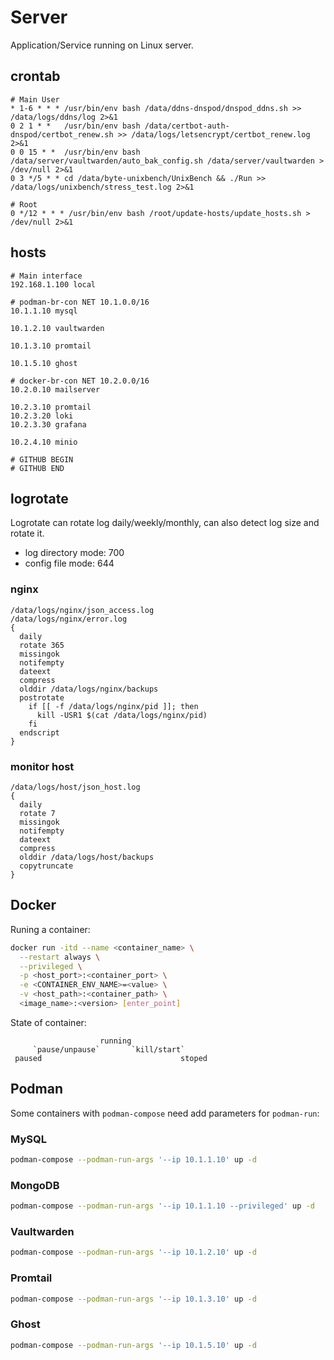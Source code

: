 # Server

Application/Service running on Linux server.

## crontab

```
# Main User
* 1-6 * * * /usr/bin/env bash /data/ddns-dnspod/dnspod_ddns.sh >> /data/logs/ddns/log 2>&1
0 2 1 * *   /usr/bin/env bash /data/certbot-auth-dnspod/certbot_renew.sh >> /data/logs/letsencrypt/certbot_renew.log 2>&1
0 0 15 * *  /usr/bin/env bash /data/server/vaultwarden/auto_bak_config.sh /data/server/vaultwarden > /dev/null 2>&1
0 3 */5 * * cd /data/byte-unixbench/UnixBench && ./Run >> /data/logs/unixbench/stress_test.log 2>&1

# Root
0 */12 * * * /usr/bin/env bash /root/update-hosts/update_hosts.sh > /dev/null 2>&1
```

## hosts

```
# Main interface
192.168.1.100 local

# podman-br-con NET 10.1.0.0/16
10.1.1.10 mysql

10.1.2.10 vaultwarden

10.1.3.10 promtail

10.1.5.10 ghost

# docker-br-con NET 10.2.0.0/16
10.2.0.10 mailserver

10.2.3.10 promtail
10.2.3.20 loki
10.2.3.30 grafana

10.2.4.10 minio

# GITHUB BEGIN
# GITHUB END
```

## logrotate

Logrotate can rotate log daily/weekly/monthly, can also detect log size and rotate it.

- log directory mode: 700
- config file mode:   644

### nginx

```
/data/logs/nginx/json_access.log
/data/logs/nginx/error.log
{
  daily
  rotate 365
  missingok
  notifempty
  dateext
  compress
  olddir /data/logs/nginx/backups
  postrotate
    if [[ -f /data/logs/nginx/pid ]]; then
      kill -USR1 $(cat /data/logs/nginx/pid)
    fi
  endscript
}
```

### monitor host

```
/data/logs/host/json_host.log
{
  daily
  rotate 7
  missingok
  notifempty
  dateext
  compress
  olddir /data/logs/host/backups
  copytruncate
}
```

## Docker

Runing a container:

```bash
docker run -itd --name <container_name> \
  --restart always \
  --privileged \
  -p <host_port>:<container_port> \
  -e <CONTAINER_ENV_NAME>=<value> \
  -v <host_path>:<container_path> \
  <image_name>:<version> [enter_point]
```

State of container:
```
                    running
     `pause/unpause`       `kill/start`
 paused                               stoped
```

## Podman

Some containers with `podman-compose` need add parameters for `podman-run`:

### MySQL

```bash
podman-compose --podman-run-args '--ip 10.1.1.10' up -d
```

### MongoDB

```bash
podman-compose --podman-run-args '--ip 10.1.1.10 --privileged' up -d
```

### Vaultwarden

```bash
podman-compose --podman-run-args '--ip 10.1.2.10' up -d
```

### Promtail

```bash
podman-compose --podman-run-args '--ip 10.1.3.10' up -d
```

### Ghost

```bash
podman-compose --podman-run-args '--ip 10.1.5.10' up -d
```

